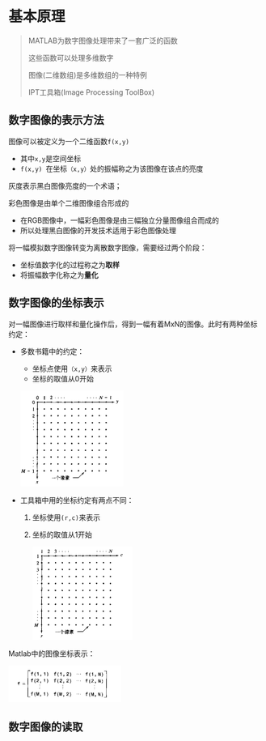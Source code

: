 # 基本原理

> MATLAB为数字图像处理带来了一套广泛的函数
>
> 这些函数可以处理多维数字
>
> 图像(二维数组)是多维数组的一种特例
>
> IPT工具箱(Image Processing ToolBox)

## 数字图像的表示方法

图像可以被定义为一个二维函数`f(x,y)`

- 其中`x,y`是空间坐标
- `f(x,y) `在坐标`（x,y）`处的振幅称之为该图像在该点的亮度

灰度表示黑白图像亮度的一个术语；

彩色图像是由单个二维图像组合形成的

- 在RGB图像中，一幅彩色图像是由三幅独立分量图像组合而成的
- 所以处理黑白图像的开发技术适用于彩色图像处理

将一幅模拟数字图像转变为离散数字图像，需要经过两个阶段：

- 坐标值数字化的过程称之为**取样**
- 将振幅数字化称之为**量化**

## 数字图像的坐标表示

对一幅图像进行取样和量化操作后，得到一幅有着MxN的图像。此时有两种坐标约定：

- 多数书籍中的约定：

  - 坐标点使用`（x,y）`来表示
  - 坐标的取值从0开始

  ![](../media/01_多数书籍中的坐标约定.png)

- 工具箱中用的坐标约定有两点不同：

  1. 坐标使用`(r,c)`来表示

  2. 坐标的取值从1开始

     ![](../media/02_工具箱中的坐标约定.png)

Matlab中的图像坐标表示：

![](../media/03_MATLAB坐标表示.png)

## 数字图像的读取

